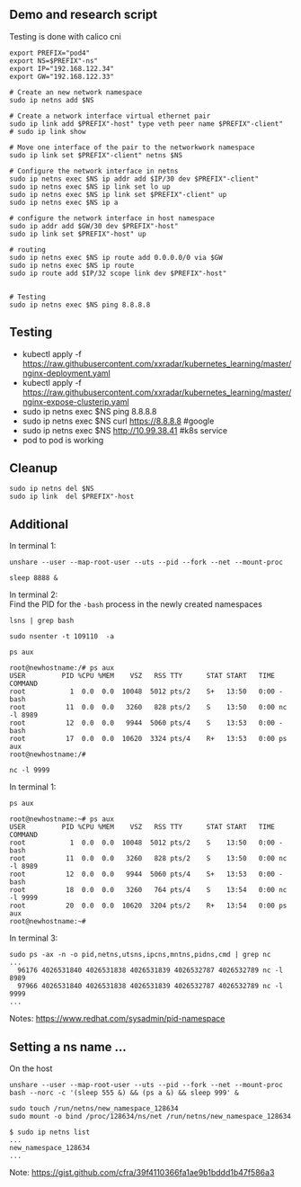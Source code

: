 ## Demo and research script
Testing is done with calico cni

```
export PREFIX="pod4"
export NS=$PREFIX"-ns"
export IP="192.168.122.34"
export GW="192.168.122.33"

# Create an new network namespace
sudo ip netns add $NS

# Create a network interface virtual ethernet pair
sudo ip link add $PREFIX"-host" type veth peer name $PREFIX"-client"
# sudo ip link show

# Move one interface of the pair to the networkwork namespace
sudo ip link set $PREFIX"-client" netns $NS

# Configure the network interface in netns
sudo ip netns exec $NS ip addr add $IP/30 dev $PREFIX"-client"
sudo ip netns exec $NS ip link set lo up
sudo ip netns exec $NS ip link set $PREFIX"-client" up
sudo ip netns exec $NS ip a

# configure the network interface in host namespace
sudo ip addr add $GW/30 dev $PREFIX"-host"
sudo ip link set $PREFIX"-host" up

# routing
sudo ip netns exec $NS ip route add 0.0.0.0/0 via $GW
sudo ip netns exec $NS ip route
sudo ip route add $IP/32 scope link dev $PREFIX"-host"


# Testing
sudo ip netns exec $NS ping 8.8.8.8
```


## Testing
- kubectl apply -f https://raw.githubusercontent.com/xxradar/kubernetes_learning/master/nginx-deployment.yaml
- kubectl apply -f https://raw.githubusercontent.com/xxradar/kubernetes_learning/master/nginx-expose-clusterip.yaml
- sudo ip netns exec $NS ping 8.8.8.8 
- sudo ip netns exec $NS curl https://8.8.8.8 #google
- sudo ip netns exec $NS http://10.99.38.41  #k8s service
- pod to pod is  working


## Cleanup
```
sudo ip netns del $NS
sudo ip link  del $PREFIX"-host
```

## Additional
In terminal 1:
```
unshare --user --map-root-user --uts --pid --fork --net --mount-proc
```
```
sleep 8888 &
```
In terminal 2: <br>
Find the PID for the `-bash` process in the newly created namespaces
```
lsns | grep bash
```
```
sudo nsenter -t 109110  -a
```
```
ps aux
```
```
root@newhostname:/# ps aux
USER         PID %CPU %MEM    VSZ   RSS TTY      STAT START   TIME COMMAND
root           1  0.0  0.0  10048  5012 pts/2    S+   13:50   0:00 -bash
root          11  0.0  0.0   3260   828 pts/2    S    13:50   0:00 nc -l 8989
root          12  0.0  0.0   9944  5060 pts/4    S    13:53   0:00 -bash
root          17  0.0  0.0  10620  3324 pts/4    R+   13:53   0:00 ps aux
root@newhostname:/#
```
```
nc -l 9999
```
In terminal 1:
```
ps aux
```
```
root@newhostname:~# ps aux
USER         PID %CPU %MEM    VSZ   RSS TTY      STAT START   TIME COMMAND
root           1  0.0  0.0  10048  5012 pts/2    S    13:50   0:00 -bash
root          11  0.0  0.0   3260   828 pts/2    S    13:50   0:00 nc -l 8989
root          12  0.0  0.0   9944  5060 pts/4    S+   13:53   0:00 -bash
root          18  0.0  0.0   3260   764 pts/4    S    13:54   0:00 nc -l 9999
root          20  0.0  0.0  10620  3204 pts/2    R+   13:54   0:00 ps aux
root@newhostname:~#
```
In terminal 3:
```
sudo ps -ax -n -o pid,netns,utsns,ipcns,mntns,pidns,cmd | grep nc
...
  96176 4026531840 4026531838 4026531839 4026532787 4026532789 nc -l 8989
  97966 4026531840 4026531838 4026531839 4026532787 4026532789 nc -l 9999
...
```
Notes: https://www.redhat.com/sysadmin/pid-namespace <br>
## Setting a ns name ...
On the host
```
unshare --user --map-root-user --uts --pid --fork --net --mount-proc bash --norc -c '(sleep 555 &) && (ps a &) && sleep 999' &
```

```
sudo touch /run/netns/new_namespace_128634
sudo mount -o bind /proc/128634/ns/net /run/netns/new_namespace_128634
```
```
$ sudo ip netns list
...
new_namespace_128634
...
```
Note: https://gist.github.com/cfra/39f4110366fa1ae9b1bddd1b47f586a3

